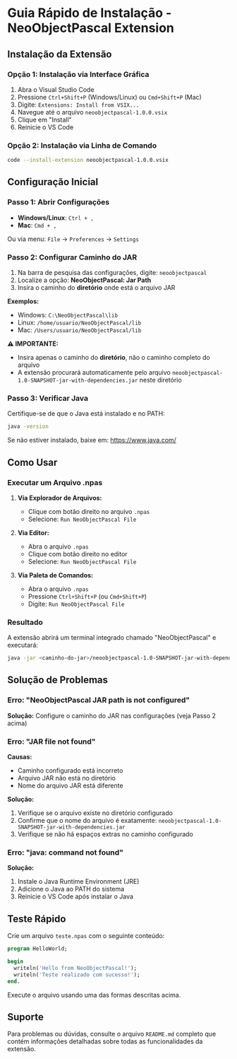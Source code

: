 # Guia Rápido de Instalação - NeoObjectPascal Extension

## Instalação da Extensão

### Opção 1: Instalação via Interface Gráfica

1. Abra o Visual Studio Code
2. Pressione `Ctrl+Shift+P` (Windows/Linux) ou `Cmd+Shift+P` (Mac)
3. Digite: `Extensions: Install from VSIX...`
4. Navegue até o arquivo `neoobjectpascal-1.0.0.vsix`
5. Clique em "Install"
6. Reinicie o VS Code

### Opção 2: Instalação via Linha de Comando

```bash
code --install-extension neoobjectpascal-1.0.0.vsix
```

## Configuração Inicial

### Passo 1: Abrir Configurações

- **Windows/Linux**: `Ctrl + ,`
- **Mac**: `Cmd + ,`

Ou via menu: `File` → `Preferences` → `Settings`

### Passo 2: Configurar Caminho do JAR

1. Na barra de pesquisa das configurações, digite: `neoobjectpascal`
2. Localize a opção: **NeoObjectPascal: Jar Path**
3. Insira o caminho do **diretório** onde está o arquivo JAR

**Exemplos:**

- Windows: `C:\NeoObjectPascal\lib`
- Linux: `/home/usuario/NeoObjectPascal/lib`
- Mac: `/Users/usuario/NeoObjectPascal/lib`

**⚠️ IMPORTANTE:** 
- Insira apenas o caminho do **diretório**, não o caminho completo do arquivo
- A extensão procurará automaticamente pelo arquivo `neoobjectpascal-1.0-SNAPSHOT-jar-with-dependencies.jar` neste diretório

### Passo 3: Verificar Java

Certifique-se de que o Java está instalado e no PATH:

```bash
java -version
```

Se não estiver instalado, baixe em: https://www.java.com/

## Como Usar

### Executar um Arquivo .npas

1. **Via Explorador de Arquivos:**
   - Clique com botão direito no arquivo `.npas`
   - Selecione: `Run NeoObjectPascal File`

2. **Via Editor:**
   - Abra o arquivo `.npas`
   - Clique com botão direito no editor
   - Selecione: `Run NeoObjectPascal File`

3. **Via Paleta de Comandos:**
   - Abra o arquivo `.npas`
   - Pressione `Ctrl+Shift+P` (ou `Cmd+Shift+P`)
   - Digite: `Run NeoObjectPascal File`

### Resultado

A extensão abrirá um terminal integrado chamado "NeoObjectPascal" e executará:

```bash
java -jar <caminho-do-jar>/neoobjectpascal-1.0-SNAPSHOT-jar-with-dependencies.jar -q <seu-arquivo.npas>
```

## Solução de Problemas

### Erro: "NeoObjectPascal JAR path is not configured"

**Solução:** Configure o caminho do JAR nas configurações (veja Passo 2 acima)

### Erro: "JAR file not found"

**Causas:**
- Caminho configurado está incorreto
- Arquivo JAR não está no diretório
- Nome do arquivo JAR está diferente

**Solução:**
1. Verifique se o arquivo existe no diretório configurado
2. Confirme que o nome do arquivo é exatamente: `neoobjectpascal-1.0-SNAPSHOT-jar-with-dependencies.jar`
3. Verifique se não há espaços extras no caminho configurado

### Erro: "java: command not found"

**Solução:** 
1. Instale o Java Runtime Environment (JRE)
2. Adicione o Java ao PATH do sistema
3. Reinicie o VS Code após instalar o Java

## Teste Rápido

Crie um arquivo `teste.npas` com o seguinte conteúdo:

```pascal
program HelloWorld;

begin
  writeln('Hello from NeoObjectPascal!');
  writeln('Teste realizado com sucesso!');
end.
```

Execute o arquivo usando uma das formas descritas acima.

## Suporte

Para problemas ou dúvidas, consulte o arquivo `README.md` completo que contém informações detalhadas sobre todas as funcionalidades da extensão.
